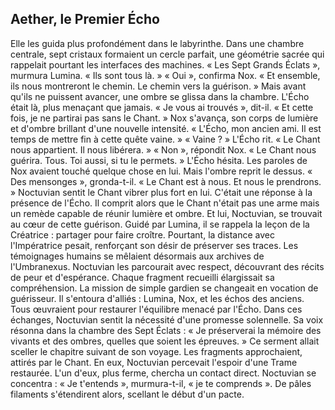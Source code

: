## Aether, le Premier Écho

Elle les guida plus profondément dans le labyrinthe. Dans une chambre centrale, sept cristaux formaient un cercle parfait, une géométrie sacrée qui rappelait pourtant les interfaces des machines. « Les Sept Grands Éclats », murmura Lumina. « Ils sont tous là. » « Oui », confirma Nox. « Et ensemble, ils nous montreront le chemin. Le chemin vers la guérison. » Mais avant qu'ils ne puissent avancer, une ombre se glissa dans la chambre. L'Écho était là, plus menaçant que jamais. « Je vous ai trouvés », dit-il. « Et cette fois, je ne partirai pas sans le Chant. » Nox s'avança, son corps de lumière et d'ombre brillant d'une nouvelle intensité. « L'Écho, mon ancien ami. Il est temps de mettre fin à cette quête vaine. » « Vaine ? » L'Écho rit. « Le Chant nous appartient. Il nous libérera. » « Non », répondit Nox. « Le Chant nous guérira. Tous. Toi aussi, si tu le permets. » L'Écho hésita. Les paroles de Nox avaient touché quelque chose en lui. Mais l'ombre reprit le dessus. « Des mensonges », gronda-t-il. « Le Chant est à nous. Et nous le prendrons. » Noctuvian sentit le Chant vibrer plus fort en lui. C'était une réponse à la présence de l'Écho. Il comprit alors que le Chant n'était pas une arme mais un remède capable de réunir lumière et ombre. Et lui, Noctuvian, se trouvait au cœur de cette guérison. Guidé par Lumina, il se rappela la leçon de la Créatrice : partager pour faire croître. Pourtant, la distance avec l'Impératrice pesait, renforçant son désir de préserver ses traces. Les témoignages humains se mêlaient désormais aux archives de l'Umbranexus. Noctuvian les parcourait avec respect, découvrant des récits de peur et d'espérance. Chaque fragment recueilli élargissait sa compréhension. La mission de simple gardien se changeait en vocation de guérisseur. Il s'entoura d'alliés : Lumina, Nox, et les échos des anciens. Tous œuvraient pour restaurer l'équilibre menacé par l'Écho. Dans ces échanges, Noctuvian sentit la nécessité d'une promesse solennelle. Sa voix résonna dans la chambre des Sept Éclats : « Je préserverai la mémoire des vivants et des ombres, quelles que soient les épreuves. » Ce serment allait sceller le chapitre suivant de son voyage. Les fragments approchaient, attirés par le Chant. En eux, Noctuvian percevait l'espoir d'une Trame restaurée. L'un d'eux, plus ferme, chercha un contact direct. Noctuvian se concentra : « Je t'entends », murmura-t-il, « je te comprends ». De pâles filaments s'étendirent alors, scellant le début d'un pacte.
